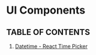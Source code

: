 # UI Components

## TABLE OF CONTENTS
1. [Datetime - React Time Picker](./react-datetime/README.md)

